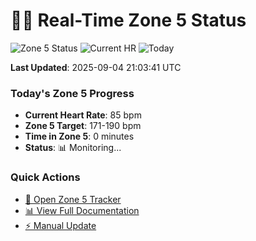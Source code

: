 # 🏃‍♂️ Real-Time Zone 5 Status

![Zone 5 Status](https://img.shields.io/badge/Zone%205-MONITORING-blue)
![Current HR](https://img.shields.io/badge/Current%20HR-85%20bpm-orange)
![Today](https://img.shields.io/badge/Today-0%20min-green)

**Last Updated**: 2025-09-04 21:03:41 UTC

### Today's Zone 5 Progress
- **Current Heart Rate**: 85 bpm
- **Zone 5 Target**: 171-190 bpm
- **Time in Zone 5**: 0 minutes
- **Status**: 📊 Monitoring...

### Quick Actions
- [📱 Open Zone 5 Tracker](https://anhsrepo.github.io/anhsrepo/zone5-tracker.html)
- [📊 View Full Documentation](./ZONE5_TRACKER.md)
- [⚡ Manual Update](https://github.com/anhsrepo/anhsrepo/actions/workflows/zone5-update.yml)
